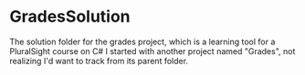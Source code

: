 # GradesSolution
The solution folder for the grades project, which is a learning tool for a PluralSight course on C#
I started with another project named "Grades", not realizing I'd want to track from its parent folder.
